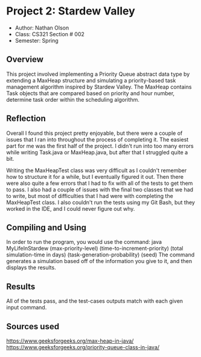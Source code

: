 # Project 2: Stardew Valley

* Author: Nathan Olson
* Class: CS321 Section # 002
* Semester: Spring

## Overview

This project involved implementing a Priority Queue abstract data type
by extending a MaxHeap structure and simulating a priority-based task
management algorithm inspired by Stardew Valley. The MaxHeap contains
Task objects that are compared based on priority and hour number,
determine task order within the scheduling algorithm.



## Reflection

Overall I found this project pretty enjoyable, but there were a 
couple of issues that I ran into throughout the process of
completing it. The easiest part for me was the first half of the
project. I didn't run into too many errors while writing Task.java
or MaxHeap.java, but after that I struggled quite a bit.

Writing the MaxHeapTest class was very difficult as I couldn't
remember how to structure it for a while, but I eventually figured
it out. Then there were also quite a few errors that I had to fix
with all of the tests to get them to pass. I also had a couple of
issues with the final two classes that we had to write, but most of
difficulties that I had were with completing the MaxHeapTest class. 
I also couldn't run the tests using my Git Bash, but they worked in 
the IDE, and I could never figure out why.

## Compiling and Using

In order to run the program, you would use the command: 
java MyLifeInStardew (max-priority-level) (time-to-increment-priority) 
(total simulation-time in days) (task-generation-probability) (seed)
The command generates a simulation based off of the information you
give to it, and then displays the results.

## Results 

All of the tests pass, and the test-cases outputs match with each 
given input command.

## Sources used

https://www.geeksforgeeks.org/max-heap-in-java/
https://www.geeksforgeeks.org/priority-queue-class-in-java/

